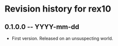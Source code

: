 # Revision history for rex10

## 0.1.0.0 -- YYYY-mm-dd

* First version. Released on an unsuspecting world.
